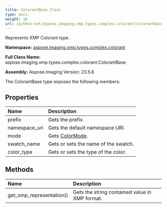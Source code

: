 ```yaml
---
title: ColorantBase Class
type: docs
weight: 10
url: /python-net/aspose.imaging.xmp.types.complex.colorant/colorantbase/
---
```


Represents XMP Colorant type.

**Namespace:** [aspose.imaging.xmp.types.complex.colorant](/imaging/python-net/aspose.imaging.xmp.types.complex.colorant/)

**Full Class Name:** aspose.imaging.xmp.types.complex.colorant.ColorantBase

**Assembly:**  Aspose.Imaging Version: 23.5.6

The ColorantBase type exposes the following members:
## **Properties**
|**Name**|**Description**|
| :- | :- |
|prefix|Gets the prefix.|
|namespace_uri|Gets the default namespace URI.|
|mode|Gets [ColorMode](/imaging/python-net/aspose.imaging.xmp.types.complex.colorant/colormode/).|
|swatch_name|Gets or sets the name of the swatch.|
|color_type|Gets or sets the type of the color.|
## **Methods**
|**Name**|**Description**|
| :- | :- |
|get_xmp_representation()|Gets the string contained value in XMP format.|

